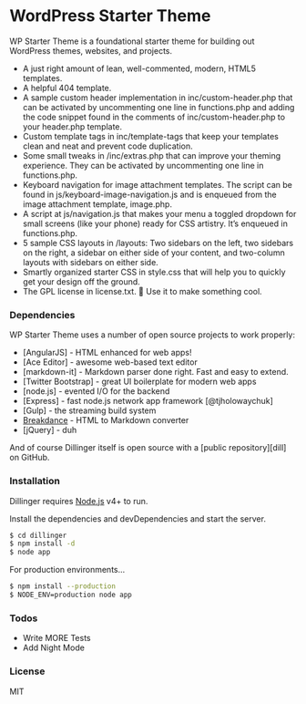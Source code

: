 # WordPress Starter Theme

WP Starter Theme is a foundational starter theme for building out WordPress themes, websites, and projects. 

  - A just right amount of lean, well-commented, modern, HTML5 templates.
  - A helpful 404 template.
  - A sample custom header implementation in inc/custom-header.php that can be activated by uncommenting one line in functions.php and adding the code snippet found in the comments of inc/custom-header.php to your header.php template.
  - Custom template tags in inc/template-tags that keep your templates clean and neat and prevent code duplication.
  - Some small tweaks in /inc/extras.php that can improve your theming experience. They can be activated by uncommenting one line in functions.php.
  - Keyboard navigation for image attachment templates. The script can be found in js/keyboard-image-navigation.js and is enqueued from the image attachment template, image.php.
  - A script at js/navigation.js that makes your menu a toggled dropdown for small screens (like your phone) ready for CSS artistry. It’s enqueued in functions.php.
  - 5 sample CSS layouts in /layouts: Two sidebars on the left, two sidebars on the right, a sidebar on either side of your content, and two-column layouts with sidebars on either side.
  - Smartly organized starter CSS in style.css that will help you to quickly get your design off the ground.
  - The GPL license in license.txt. 🙂 Use it to make something cool.

### Dependencies

WP Starter Theme uses a number of open source projects to work properly:

* [AngularJS] - HTML enhanced for web apps!
* [Ace Editor] - awesome web-based text editor
* [markdown-it] - Markdown parser done right. Fast and easy to extend.
* [Twitter Bootstrap] - great UI boilerplate for modern web apps
* [node.js] - evented I/O for the backend
* [Express] - fast node.js network app framework [@tjholowaychuk]
* [Gulp] - the streaming build system
* [Breakdance](https://breakdance.github.io/breakdance/) - HTML to Markdown converter
* [jQuery] - duh

And of course Dillinger itself is open source with a [public repository][dill]
 on GitHub.

### Installation

Dillinger requires [Node.js](https://nodejs.org/) v4+ to run.

Install the dependencies and devDependencies and start the server.

```sh
$ cd dillinger
$ npm install -d
$ node app
```

For production environments...

```sh
$ npm install --production
$ NODE_ENV=production node app
```

### Todos

 - Write MORE Tests
 - Add Night Mode

### License

MIT
